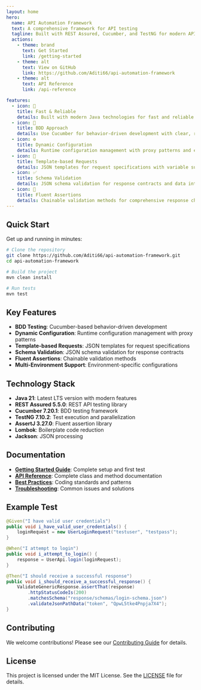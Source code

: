```yaml
---
layout: home
hero:
  name: API Automation Framework
  text: A comprehensive framework for API testing
  tagline: Built with REST Assured, Cucumber, and TestNG for modern API testing
  actions:
    - theme: brand
      text: Get Started
      link: /getting-started
    - theme: alt
      text: View on GitHub
      link: https://github.com/Aditi66/api-automation-framework
    - theme: alt
      text: API Reference
      link: /api-reference

features:
  - icon: 🚀
    title: Fast & Reliable
    details: Built with modern Java technologies for fast and reliable API testing
  - icon: 🎯
    title: BDD Approach
    details: Use Cucumber for behavior-driven development with clear, readable test scenarios
  - icon: ⚙️
    title: Dynamic Configuration
    details: Runtime configuration management with proxy patterns and environment support
  - icon: 📝
    title: Template-based Requests
    details: JSON templates for request specifications with variable substitution
  - icon: ✅
    title: Schema Validation
    details: JSON schema validation for response contracts and data integrity
  - icon: 🔧
    title: Fluent Assertions
    details: Chainable validation methods for comprehensive response checking
---
```


## Quick Start

Get up and running in minutes:

```bash
# Clone the repository
git clone https://github.com/Aditi66/api-automation-framework.git
cd api-automation-framework

# Build the project
mvn clean install

# Run tests
mvn test
```

## Key Features

- **BDD Testing**: Cucumber-based behavior-driven development
- **Dynamic Configuration**: Runtime configuration management with proxy patterns
- **Template-based Requests**: JSON templates for request specifications
- **Schema Validation**: JSON schema validation for response contracts
- **Fluent Assertions**: Chainable validation methods
- **Multi-Environment Support**: Environment-specific configurations

## Technology Stack

- **Java 21**: Latest LTS version with modern features
- **REST Assured 5.5.0**: REST API testing library
- **Cucumber 7.20.1**: BDD testing framework
- **TestNG 7.10.2**: Test execution and parallelization
- **AssertJ 3.27.0**: Fluent assertion library
- **Lombok**: Boilerplate code reduction
- **Jackson**: JSON processing

## Documentation

- **[Getting Started Guide](/getting-started)**: Complete setup and first test
- **[API Reference](/api-reference)**: Complete class and method documentation
- **[Best Practices](/best-practices)**: Coding standards and patterns
- **[Troubleshooting](/troubleshooting)**: Common issues and solutions

## Example Test

```java
@Given("I have valid user credentials")
public void i_have_valid_user_credentials() {
    loginRequest = new UserLoginRequest("testuser", "testpass");
}

@When("I attempt to login")
public void i_attempt_to_login() {
    response = UserApi.login(loginRequest);
}

@Then("I should receive a successful response")
public void i_should_receive_a_successful_response() {
    ValidateGenericResponse.assertThat(response)
        .httpStatusCodeIs(200)
        .matchesSchema("response/schemas/login-schema.json")
        .validateJsonPathData("token", "QpwL5tke4Pnpja7X4");
}
```

## Contributing

We welcome contributions! Please see our [Contributing Guide](https://github.com/Aditi66/api-automation-framework/blob/main/CONTRIBUTING.md) for details.

## License

This project is licensed under the MIT License. See the [LICENSE](https://github.com/Aditi66/api-automation-framework/blob/main/LICENSE) file for details.
